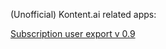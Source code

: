 (Unofficial) Kontent.ai related apps:

[Subscription user export v 0.9](https://nestratsa.sk/temp/kontent/subscription_user_export.html)
